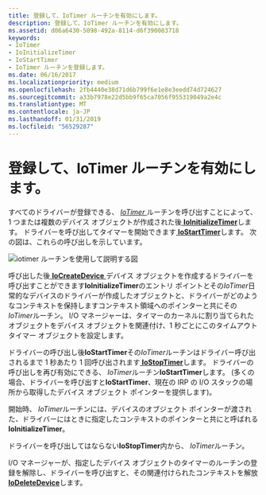 ```yaml
---
title: 登録して、IoTimer ルーチンを有効にします。
description: 登録して、IoTimer ルーチンを有効にします。
ms.assetid: d06a6430-5098-492a-8114-d6f390083718
keywords:
- IoTimer
- IoInitializeTimer
- IoStartTimer
- IoTimer ルーチンを登録します。
ms.date: 06/16/2017
ms.localizationpriority: medium
ms.openlocfilehash: 2fb4440e38d71d6b799f6e1e8e3eedd74d724627
ms.sourcegitcommit: a33b7978e22d5bb9f65ca7056f955319049a2e4c
ms.translationtype: MT
ms.contentlocale: ja-JP
ms.lasthandoff: 01/31/2019
ms.locfileid: "56529287"
---
```

# <a name="registering-and-enabling-an-iotimer-routine"></a>登録して、IoTimer ルーチンを有効にします。





すべてのドライバーが登録できる、 [ *IoTimer* ](https://msdn.microsoft.com/library/windows/hardware/ff550381)ルーチンを呼び出すことによって、1 つまたは複数のデバイス オブジェクトが作成された後[ **IoInitializeTimer**](https://msdn.microsoft.com/library/windows/hardware/ff549344)します。 ドライバーを呼び出してタイマーを開始できます[ **IoStartTimer**](https://msdn.microsoft.com/library/windows/hardware/ff550373)します。 次の図は、これらの呼び出しを示しています。

![iotimer ルーチンを使用して説明する図](images/3iotmer.png)

呼び出した後[ **IoCreateDevice** ](https://msdn.microsoft.com/library/windows/hardware/ff548397)デバイス オブジェクトを作成するドライバーを呼び出すことができます**IoInitializeTimer**のエントリ ポイントとその*IoTimer*日常的なデバイスのドライバーが作成したオブジェクトと、ドライバーがどのようなコンテキストを保持しますコンテキスト領域へのポインターと共にその*IoTimer*ルーチン。 I/O マネージャーは、タイマーのカーネルに割り当てられたオブジェクトをデバイス オブジェクトを関連付け、1 秒ごとにこのタイムアウト タイマー オブジェクトを設定します。

ドライバーの呼び出し後**IoStartTimer**その*IoTimer*ルーチンはドライバー呼び出されるまで 1 秒あたり 1 回呼び出されます[ **IoStopTimer**](https://msdn.microsoft.com/library/windows/hardware/ff550377)します。 ドライバーの呼び出しを再び有効にできる、 *IoTimer*ルーチン**IoStartTimer**します。 (多くの場合、ドライバーを呼び出すと**IoStartTimer**、現在の IRP の I/O スタックの場所から取得したデバイス オブジェクト ポインターを提供します)。

開始時、 *IoTimer*ルーチンには、デバイスのオブジェクト ポインターが渡された<em>、</em>ドライバーにはときに指定したコンテキストのポインターと共にと呼ばれる**IoInitializeTimer**。

ドライバーを呼び出してはならない**IoStopTimer**内から、 *IoTimer*ルーチン。

I/O マネージャーが、指定したデバイス オブジェクトのタイマーのルーチンの登録を解除し、ドライバーを呼び出すと、その関連付けられたコンテキストを解放[ **IoDeleteDevice**](https://msdn.microsoft.com/library/windows/hardware/ff549083)します。

 

 





